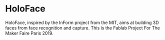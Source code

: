 # HoloFace
HoloFace, inspired by the InForm project from the MIT, aims at building 3D faces from face recognition and capture. This is the Fablab Project For The Maker Faire Paris 2019.
